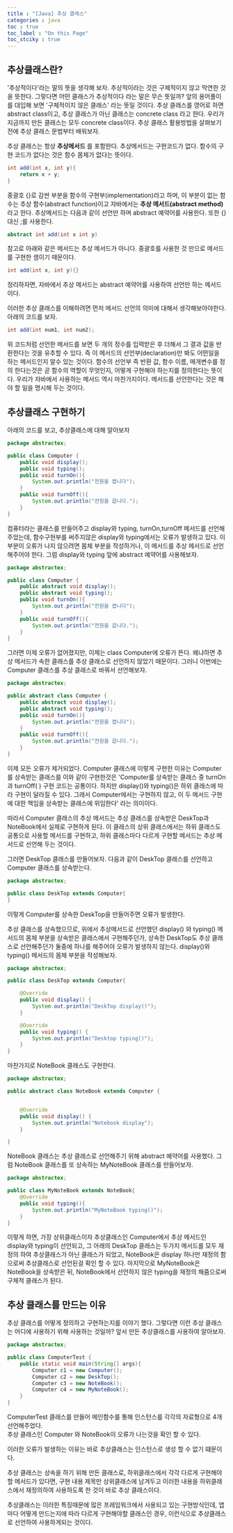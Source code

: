 ```yaml
---
title : "[Java] 추상 클래스"
categories : java
toc : true
toc_label : "On this Page"
toc_stciky : true
---
```

## 추상클래스란?
'추상적이다'라는 말의 뜻을 생각해 보자. 추상적이라는 것은 구체적이지 않고 막연한 것을 뜻한다.
그렇다면 어떤 클래스가 추상적이다 라는 말은 무슨 뜻일까? 앞의 용어풀이를 대입해 보면 '구체적이지 않은 클래스' 라는 뜻일 것이다. 추상 클래스를 영어로 하면 abstract class이고, 추상 클래스가 아닌 클래스는 concrete class 라고 한다. 우리가 지금까지 만든 클래스는 모두 concrete class이다. 추상 클래스 활용방법을 살펴보기 전에 추상 클래스 문법부터 배워보자.

추상 클래스는 항상 **추상메서드** 를 포함한다. 추상메서드는 구현코드가 없다. 함수의 구현 코드가 없다는 것은 함수 몸체가 없다는 뜻이다.
```java
int add(int x, int y){
    return x + y;
}
```
중괄호 {}로 감싼 부분을 함수의 구현부(implementation)라고 하며, 이 부분이 없는 함수는 추상 함수(abstract function)이고 자바에서는 **추상 메서드(abstract method)** 라고 한다. 추상메서드는 다음과 같이 선언만 하며 abstract 예약어를 사용한다. 또한 {}대신 ;를 사용한다.
```java
abstract int add(int x int y)
```
참고로 아래와 같은 메서드는 추상 메서드가 아니다.
중괄호를 사용한 것 만으로 메서드를 구현한 셈이기 때문이다.
```java
int add(int x, int y){}
```
정리하자면, 자바에서 추상 메서드는 abstract 예약어를 사용하여 선언만 하는 메서드이다.

이러한 추상 클래스를 이해하려면 먼저 메서드 선언의 의미에 대해서 생각해보아야한다.   
아래의 코드를 보자.
```java
int add(int num1, int num2);
```
위 코드처럼 선언한 메서드를 보면 두 개의 정수를 입력받은 후 더해서 그 결과 값을 반환한다는 것을 유추할 수 있다. 즉 이 메서드의 선언부(declaration)만 봐도 어떤일을 하는 메서드인지 알수 있는 것이다. 함수의 선언부 즉 반환 값, 함수 이름, 매개변수를 정의 한다는것은 곧 함수의 역할이 무엇인지, 어떻게 구현해야 하는지를 정의한다는 뜻이다. 우리가 자바에서 사용하는 메서드 역시 마찬가지이다. 메서드를 선언한다는 것은 해야 할 일을 명시해 두는 것이다.

## 추상클래스 구현하기
아래의 코드를 보고, 추상클래스에 대해 알아보자
```java
package abstractex;

public class Computer {
    public void display();
    public void typing();
    public void turnOn(){
        System.out.println("전원을 켭니다");
    }
    public void turnOff(){
        System.out.println("전원을 끕니다.");
    }
}
```
컴퓨터라는 클래스를 만들어주고 display와 typing, turnOn,turnOff 메서드를 선언해주었는데, 함수구현부를 써주지않은 display와 typing에서는 오류가 발생하고 있다. 이 부분이 오류가 나지 않으려면 몸체 부분을 작성하거나, 이 메서드를 추상 메서드로 선언해주어야 한다. 그럼 display와 typing 앞에 abstract 예약어를 사용해보자.
```java
package abstractex;

public class Computer {
    public abstract void display();
    public abstract void typing();
    public void turnOn(){
        System.out.println("전원을 켭니다");
    }
    public void turnOff(){
        System.out.println("전원을 끕니다.");
    }
}
```
그러면 이제 오류가 없어졌지만, 이제는 class Computer에 오류가 뜬다. 왜냐하면 추상 메서드가 속한 클래스를 추상 클래스로 선언하지 않았기 때문이다. 그러니 이번에는 Computer 클래스를 추상 클래스로 바꿔서 선언해보자.
```java
package abstractex;

public abstract class Computer {
    public abstract void display();
    public abstract void typing();
    public void turnOn(){
        System.out.println("전원을 켭니다");
    }
    public void turnOff(){
        System.out.println("전원을 끕니다.");
    }
}
```
이제 모든 오류가 제거되었다. Computer 클래스에 이렇게 구현한 이유는 
Computer를 상속받는 클래스를 이와 같이 구현한것은 'Computer를 상속받는 클래스 중 turnOn과 turnOff( ) 구현 코드는 공통이다. 하지만 display()와 typing()은 하위 클래스에 따라 구현이 달라질 수 있다. 그래서 Computer에서는 구현하지 않고, 이 두 메서드 구현에 대한 책임을 상속받는 클래스에 위임한다' 라는 의미이다.

따라서 Computer 클래스의 추상 메서드는 추상 클래스를 상속받은 DeskTop과 NoteBook에서 실제로 구현하게 된다. 이 클래스의 상위 클래스에서는 하위 클래스도 공통으로 사용할 메서드를 구현하고, 하위 클래스마다 다르게 구현할 메서드는 추상 메서드로 선언해 두는 것이다.

그러면 DeskTop 클래스를 만들어보자. 다음과 같이 DeskTop 클래스를 선언하고 Computer 클래스를 상속받는다.
```java
package abstractex;

public class DeskTop extends Computer{
}
```
이렇게 Computer를 상속한 DeskTop을 만들어주면 오류가 발생한다.

추상 클래스를 상속했으므로, 위에서 추상메서드로 선언했던 display() 와 typing() 메서드의 몸체 부분을 상속받은 클래스에서 구현해주던가, 상속한 DeskTop도 추상 클래스로 선언해주던가 둘중에 하나를 해주어야 오류가 발생하지 않는다. display()와 typing() 메서드의 몸체 부분을 작성해보자.
```java
package abstractex;

public class DeskTop extends Computer{

    @Override
    public void display() {
        System.out.println("DeskTop display()");
    }

    @Override
    public void typing() {
        System.out.println("Desktop typing()");
    }
}
```
마찬가지로 NoteBook 클래스도 구현한다.
```java
package abstractex;

public abstract class NoteBook extends Computer {


    @Override
    public void display() {
        System.out.println("Notebook display");
    }

}
```
NoteBook 클래스는 추상 클래스로 선언해주기 위해 abstract 예약어를 사용했다.
그럼 NoteBook 클래스를 또 상속하는 MyNoteBook 클래스를 만들어보자.
```java
package abstractex;

public class MyNoteBook extends NoteBook{
    @Override
    public void typing(){
        System.out.println("MyNoteBook typing()");
    }
}
```
이렇게 하면, 가장 상위클래스이자 추상클래스인 Computer에서 추상 메서드인 display와 typing이 선언되고, 그 아래의 DeskTop 클래스는 두가지 메서드를 모두 재정의 하여 추상클래스가 아닌 클래스가 되었고, NoteBook은 display 하나만 재정의 함으로써 추상클래스로 선언된걸 확인 할 수 있다. 마지막으로 MyNoteBook은 NoteBook을 상속받은 뒤, NoteBook에서 선언하지 않은 typing을 재정의 해줌으로써 구체적 클래스가 된다.

## 추상 클래스를 만드는 이유
추상 클래스를 어떻게 정의하고 구현하는지를 이야기 했다. 그렇다면 이런 추상 클래스는 어디에 사용하기 위해 사용하는 것일까? 앞서 만든 추상클래스를 사용하여 알아보자.
```java
package abstractex;

public class ComputerTest {
    public static void main(String[] args){
        Computer c1 = new Computer();
        Computer c2 = new DeskTop();
        Computer c3 = new NoteBook();
        Computer c4 = new MyNoteBook();
    }
}
```
ComputerTest 클래스를 만들어 메인함수를 통해 인스턴스를 각각의 자료형으로 4개 선언해주었다.    
추상 클래스인 Computer 와 NoteBook이 오류가 나는것을 확인 할 수 있다.

이러한 오류가 발생하는 이유는 바로 추상클래스는 인스턴스로 생성 할 수 없기 떄문이다.

추상 클래스는 상속을 하기 위해 만든 클래스로, 하위클래스에서 각각 다르게 구현해야 할 메서드가 있다면, 구현 내용 제목만 상위클래스에 남겨두고 이러한 내용을 하위클래스에서 재정의하여 사용하도록 한 것이 바로 추상 클래스이다.

추상클래스는 이러한 특징때문에 많은 프레임워크에서 사용되고 있는 구현방식인데, 앱마다 어떻게 만드는지에 따라 다르게 구현해야할 클래스인 경우, 이런식으로 추상클래스로 선언하여 사용하게되는 것이다.


